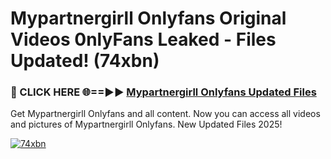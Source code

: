 # Mypartnergirll Onlyfans Original Videos 0nlyFans Leaked - Files Updated! (74xbn)

<h3>🔴 CLICK HERE 🌐==►► <a href="https://tinyurl.com/2m67pmp6" rel="nofollow">Mypartnergirll Onlyfans Updated Files</a></h3>

Get Mypartnergirll Onlyfans and all content. Now you can access all videos and pictures of Mypartnergirll Onlyfans. New Updated Files 2025!

[![74xbn](https://i.imgur.com/H4QAA4z.gif)](https://tinyurl.com/2m67pmp6)